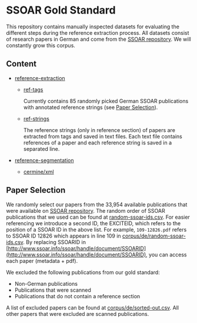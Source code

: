 # SSOAR Gold Standard


This repository contains manually inspected datasets for evaluating the different steps during the reference extraction process. All datasets consist of research papers in German and come from the [SSOAR repository](http://www.ssoar.info/). We will constantly grow this corpus.

## Content

* [reference-extraction](reference-extraction)
	* [ref-tags](reference-extraction/ref-tags)

	    Currently contains 85 randomly picked German SSOAR publications with annotated reference strings (see [Paper Selection](#paper-selection)).
	* [ref-strings](reference-extraction/ref-strings)

		The reference strings (only in reference section) of papers are extracted from <ref></ref> tags and saved in text files. Each text file contains references of a paper and each reference string is saved in a separated line.

* [reference-segmentation](reference-segmentation)
	* [cermine/xml](reference-segmentation/cermine/xml)

## Paper Selection

We randomly select our papers from the 33,954 available publications that were available on [SSOAR repository](http://www.ssoar.info/).
The random order of SSOAR publications that we used can be found at [random-ssoar-ids.csv](corpus/de/random-ssoar-ids.csv).
For easier referencing we introduce a second ID, the EXCITEID, which refers to the position of a SSOAR ID in the above list.
For example, ``109-12826.pdf`` refers to SSOAR ID 12826 which appears in line 109 in [corpus/de/random-ssoar-ids.csv](corpus/de/random-ssoar-ids.csv).
By replacing SSOARID in [http://www.ssoar.info/ssoar/handle/document/SSOARID](http://www.ssoar.info/ssoar/handle/document/SSOARID), you can access each paper (metadata + pdf).

We excluded the following publications from our gold standard:

* Non-German publications
* Publications that were scanned
* Publications that do not contain a reference section

A list of excluded papers can be found at [corpus/de/sorted-out.csv](corpus/de/sorted-out.csv). All other papers that were excluded are scanned publications.











